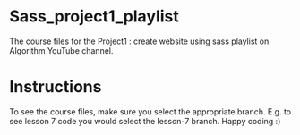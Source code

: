 # Sass_project1_playlist

The course files for the Project1 : create website using sass playlist on Algorithm YouTube channel.

# Instructions

To see the course files, make sure you select the appropriate branch. E.g. to see lesson 7 code you would select the lesson-7 branch. Happy coding :)
